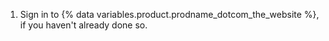1. Sign in to {% data variables.product.prodname_dotcom_the_website %}, if you haven't already done so.